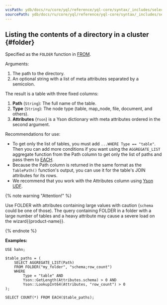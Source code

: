 ```yaml
---
vcsPath: ydb/docs/ru/core/yql/reference/yql-core/syntax/_includes/select/folder.md
sourcePath: ydb/docs/ru/core/yql/reference/yql-core/syntax/_includes/select/folder.md
---
```


## Listing the contents of a directory in a cluster {#folder}

Specified as the `FOLDER` function in [FROM](#from).

Arguments:

1. The path to the directory.
2. An optional string with a list of meta attributes separated by a semicolon.

The result is a table with three fixed columns:

1. **Path** (`String`): The full name of the table.
2. **Type** (`String`): The node type (table, map_node, file, document, and others).
3. **Attributes** (`Yson`) is a Yson dictionary with meta attributes ordered in the second argument.

Recommendations for use:

* To get only the list of tables, you must add `...WHERE Type == "table"`. Then you can add more conditions if you want using the `AGGREGATE_LIST` aggregate function from the Path column to get only the list of paths and pass them to [EACH](#each).
* Because the Path column is returned in the same format as the `TablePath()` function's output, you can use it for the table's JOIN attributes for its rows.
* We recommend that you work with the Attributes column using [Yson UDF](../../../udf/list/yson.md).

{% note warning "Attention!" %}

Use FOLDER with attributes containing large values with caution (`schema` could be one of those). The query containing FOLDER in a folder with a large number of tables and a heavy attribute may cause a severe load on the wizard{{product-name}}.

{% endnote %}

**Examples:**

```yql
USE hahn;

$table_paths = (
    SELECT AGGREGATE_LIST(Path)
    FROM FOLDER("my_folder", "schema;row_count")
    WHERE
        Type = "table" AND
        Yson::GetLength(Attributes.schema) > 0 AND
        Yson::LookupInt64(Attributes, "row_count") > 0
);

SELECT COUNT(*) FROM EACH($table_paths);
```
